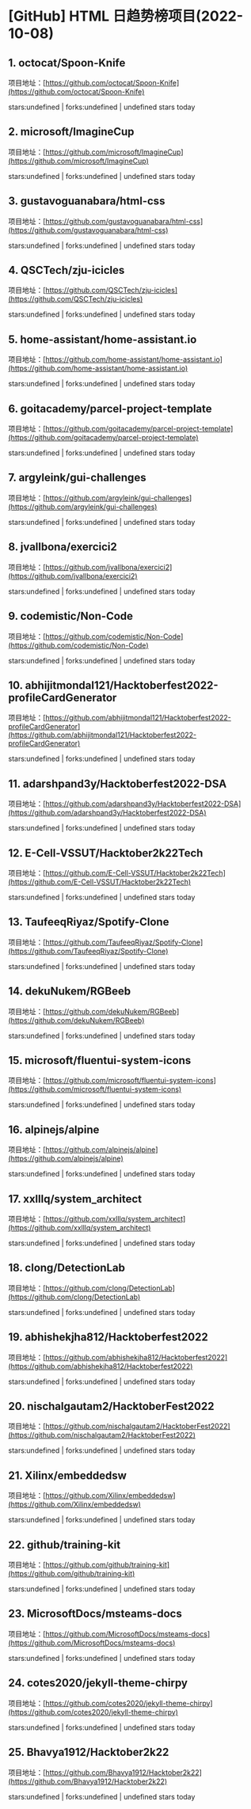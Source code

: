 # [GitHub] HTML 日趋势榜项目(2022-10-08)

## 1. octocat/Spoon-Knife 

项目地址：[https://github.com/octocat/Spoon-Knife](https://github.com/octocat/Spoon-Knife)

stars:undefined | forks:undefined | undefined stars today 



## 2. microsoft/ImagineCup 

项目地址：[https://github.com/microsoft/ImagineCup](https://github.com/microsoft/ImagineCup)

stars:undefined | forks:undefined | undefined stars today 



## 3. gustavoguanabara/html-css 

项目地址：[https://github.com/gustavoguanabara/html-css](https://github.com/gustavoguanabara/html-css)

stars:undefined | forks:undefined | undefined stars today 



## 4. QSCTech/zju-icicles 

项目地址：[https://github.com/QSCTech/zju-icicles](https://github.com/QSCTech/zju-icicles)

stars:undefined | forks:undefined | undefined stars today 



## 5. home-assistant/home-assistant.io 

项目地址：[https://github.com/home-assistant/home-assistant.io](https://github.com/home-assistant/home-assistant.io)

stars:undefined | forks:undefined | undefined stars today 



## 6. goitacademy/parcel-project-template 

项目地址：[https://github.com/goitacademy/parcel-project-template](https://github.com/goitacademy/parcel-project-template)

stars:undefined | forks:undefined | undefined stars today 



## 7. argyleink/gui-challenges 

项目地址：[https://github.com/argyleink/gui-challenges](https://github.com/argyleink/gui-challenges)

stars:undefined | forks:undefined | undefined stars today 



## 8. jvallbona/exercici2 

项目地址：[https://github.com/jvallbona/exercici2](https://github.com/jvallbona/exercici2)

stars:undefined | forks:undefined | undefined stars today 



## 9. codemistic/Non-Code 

项目地址：[https://github.com/codemistic/Non-Code](https://github.com/codemistic/Non-Code)

stars:undefined | forks:undefined | undefined stars today 



## 10. abhijitmondal121/Hacktoberfest2022-profileCardGenerator 

项目地址：[https://github.com/abhijitmondal121/Hacktoberfest2022-profileCardGenerator](https://github.com/abhijitmondal121/Hacktoberfest2022-profileCardGenerator)

stars:undefined | forks:undefined | undefined stars today 



## 11. adarshpand3y/Hacktoberfest2022-DSA 

项目地址：[https://github.com/adarshpand3y/Hacktoberfest2022-DSA](https://github.com/adarshpand3y/Hacktoberfest2022-DSA)

stars:undefined | forks:undefined | undefined stars today 



## 12. E-Cell-VSSUT/Hacktober2k22Tech 

项目地址：[https://github.com/E-Cell-VSSUT/Hacktober2k22Tech](https://github.com/E-Cell-VSSUT/Hacktober2k22Tech)

stars:undefined | forks:undefined | undefined stars today 



## 13. TaufeeqRiyaz/Spotify-Clone 

项目地址：[https://github.com/TaufeeqRiyaz/Spotify-Clone](https://github.com/TaufeeqRiyaz/Spotify-Clone)

stars:undefined | forks:undefined | undefined stars today 



## 14. dekuNukem/RGBeeb 

项目地址：[https://github.com/dekuNukem/RGBeeb](https://github.com/dekuNukem/RGBeeb)

stars:undefined | forks:undefined | undefined stars today 



## 15. microsoft/fluentui-system-icons 

项目地址：[https://github.com/microsoft/fluentui-system-icons](https://github.com/microsoft/fluentui-system-icons)

stars:undefined | forks:undefined | undefined stars today 



## 16. alpinejs/alpine 

项目地址：[https://github.com/alpinejs/alpine](https://github.com/alpinejs/alpine)

stars:undefined | forks:undefined | undefined stars today 



## 17. xxlllq/system_architect 

项目地址：[https://github.com/xxlllq/system_architect](https://github.com/xxlllq/system_architect)

stars:undefined | forks:undefined | undefined stars today 



## 18. clong/DetectionLab 

项目地址：[https://github.com/clong/DetectionLab](https://github.com/clong/DetectionLab)

stars:undefined | forks:undefined | undefined stars today 



## 19. abhishekjha812/Hacktoberfest2022 

项目地址：[https://github.com/abhishekjha812/Hacktoberfest2022](https://github.com/abhishekjha812/Hacktoberfest2022)

stars:undefined | forks:undefined | undefined stars today 



## 20. nischalgautam2/HacktoberFest2022 

项目地址：[https://github.com/nischalgautam2/HacktoberFest2022](https://github.com/nischalgautam2/HacktoberFest2022)

stars:undefined | forks:undefined | undefined stars today 



## 21. Xilinx/embeddedsw 

项目地址：[https://github.com/Xilinx/embeddedsw](https://github.com/Xilinx/embeddedsw)

stars:undefined | forks:undefined | undefined stars today 



## 22. github/training-kit 

项目地址：[https://github.com/github/training-kit](https://github.com/github/training-kit)

stars:undefined | forks:undefined | undefined stars today 



## 23. MicrosoftDocs/msteams-docs 

项目地址：[https://github.com/MicrosoftDocs/msteams-docs](https://github.com/MicrosoftDocs/msteams-docs)

stars:undefined | forks:undefined | undefined stars today 



## 24. cotes2020/jekyll-theme-chirpy 

项目地址：[https://github.com/cotes2020/jekyll-theme-chirpy](https://github.com/cotes2020/jekyll-theme-chirpy)

stars:undefined | forks:undefined | undefined stars today 



## 25. Bhavya1912/Hacktober2k22 

项目地址：[https://github.com/Bhavya1912/Hacktober2k22](https://github.com/Bhavya1912/Hacktober2k22)

stars:undefined | forks:undefined | undefined stars today 



